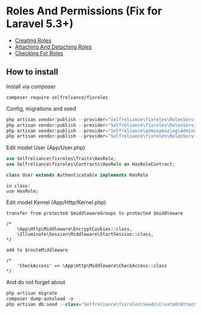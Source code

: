 # Roles And Permissions (Fix for Laravel 5.3+)
- [Creating Roles](#creating-roles)
- [Attaching And Detaching Roles](#attaching-and-detaching-roles)
- [Checking For Roles](#checking-for-roles)

## How to install

Install via composer
```
composer require selfreliance/fixroles
```

Config, migrations and seed
```php
php artisan vendor:publish --provider="Selfreliance\fixroles\RolesServiceProvider" --tag="config" --force
php artisan vendor:publish --provider="Selfreliance\fixroles\RolesServiceProvider" --tag="migrations" --force
php artisan vendor:publish --provider="Selfreliance\adminamazing\AdminAmazingServiceProvider" --tag="migrations" --force
php artisan vendor:publish --provider="Selfreliance\fixroles\RolesServiceProvider" --tag="seed" --force
```

Edit model User (App/User.php)
```php
use Selfreliance\fixroles\Traits\HasRole;
use Selfreliance\fixroles\Contracts\HasRole as HasRoleContract;

class User extends Authenticatable implements HasRole
```

```
in class:
use HasRole;
```

Edit model Kernel (App/Http/Kernel.php)
```
transfer from protected $middlewareGroups to protected $middleware

/*
    \App\Http\Middleware\EncryptCookies::class,
    \Illuminate\Session\Middleware\StartSession::class,
*/

add to $routeMiddleware

/*
    'CheckAccess' => \App\Http\Middleware\CheckAccess::class
*/
```

And do not forget about 
```php 
php artisan migrate
composer dump-autoload -o
php artisan db:seed --class="Selfreliance\fixroles\Seeds\CreateOrAttachAdmin" // create admin role and attach to user (id=1)
```
